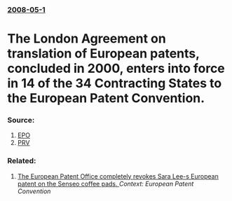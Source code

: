 ### [2008-05-1](/news/2008/05/1/index.md)

#  The London Agreement on translation of European patents, concluded in 2000, enters into force in 14 of the 34 Contracting States to the European Patent Convention. 




### Source:

1. [EPO](http://www.epo.org/patents/law/legal-texts/london-agreement/status.html)
2. [PRV](http://www.prv.se/In-English/News/The-London-Agreement-has-entered-into-force/)

### Related:

1. [ The European Patent Office completely revokes Sara Lee-s European patent on the Senseo coffee pads. ](/news/2006/08/30/the-european-patent-office-completely-revokes-sara-lee-s-european-patent-on-the-senseo-coffee-pads.md) _Context: European Patent Convention_
